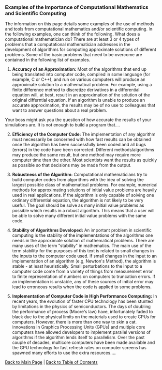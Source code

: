 ### Examples of the Importance of Computational Mathematics and Scientific Computing

The information on this page details some examples of the use of methods and tools from computational mathematics and/or
scientific computing. In the following examples, one can think of the following. What does a computational mathematician do? 
There are at least 3 or 4 types of problems that a computational mathematician addresses in the development of algorithms for 
computing approximate solutions of different problems. Some of the basic problems that need to be overcome are contained in the
following list of examples.

1. **Accuracy of an Approximation:**  Most of the algorithms that end up being translated into computer code, compiled in some 
language (for example, C or C++), and run on various computers will produce an approximate solution to a mathematical problem.
For example, using a finite difference method to discretize derivatives in a differential equation will, at best, result in an 
approximation of the solution of the original differntial equation. If an algorithm is unable to produce an accurate 
approximation, the results may be of no use to colleagues that want to answer questions about a real problem.

Your boss might ask you the question of how accurate the results of your simulations are. It is not enough to build a program
that....

2. **Efficiency of the Computer Code:**  The implementation of any algorithm must necessarily be concerned with how fast results 
can be obtained once the algorithm has been successfully been coded and all bugs (errors) in the code have been corrected. 
Different methods/algorithms may produce the same result, but one method may require more computer time than the other. Most 
scientists want the results as quickly as possible so that decisions may be made from the output.

3. **Robustness of the Algorithm:** Computational mathematicians try to build computer codes from algorithms with the idea of 
solving the largest possible class of mathematical problems. For example, numerical methods for approximating solutions of initial 
value problems are heavily used in real applications. If the algorithm is only capable of solving one ordinary differential 
equation, the algorithm is not likely to be very useful. The goal should be solve as many initial value problems as possible which 
results in a robust algorithm. This means that a user will be able to solve many different initial value problems with the same 
code.

4. **Stability of Algorithms Developed:** An important problem in scientific computing is the stability of the implementations
of the algorithms one needs in the approximate solution of mathematical problems. There are many uses of the term "stability" in
mathematics. The main use of the term stability for the purposes of this text is related to small changes in the inputs to the
computer code used. If small changes in the input to an implementation of an algorithm (e.g, Newton's Method), the algorithm
is stable - at least heuristically. Small perturbations to the input to a computer code come from a variety of things from
measurement error to finite representation of numbers on computers to truncation errors. If an implementation is unstable, any
of these sources of initial error may lead to erroneous results when the code is applied to some problems.

5. **Implementation of Computer Code in High Performance Computing:** In recent years, the evolution of faster CPU technology has 
been stunted by limitations in the physics of semiconductors. The days of doubling the performance of process (Moore's law) have, 
infortunately faded to black due to the physical limits on the materials used to create CPUs for computers. However, there is more 
than one way to skin a cat. Innovations in Graphics Processing Units (GPUs) and multiple core computers have allowed developers to 
implement parallel versions of algorithms if the algorithm lends itself to parallelism. Over the past couple of decades, multicore 
computers have been made available and the GPU technology for fast refresh rates on computer screens has spawned many efforts to 
use the extra resources.....

[Back to Main Page](https://jvkoebbe.github.io/math4610/main) | 
  [Back to Table of Contents](https://jvkoebbe.github.io/math4610/frontMatter/tableOfContents)
